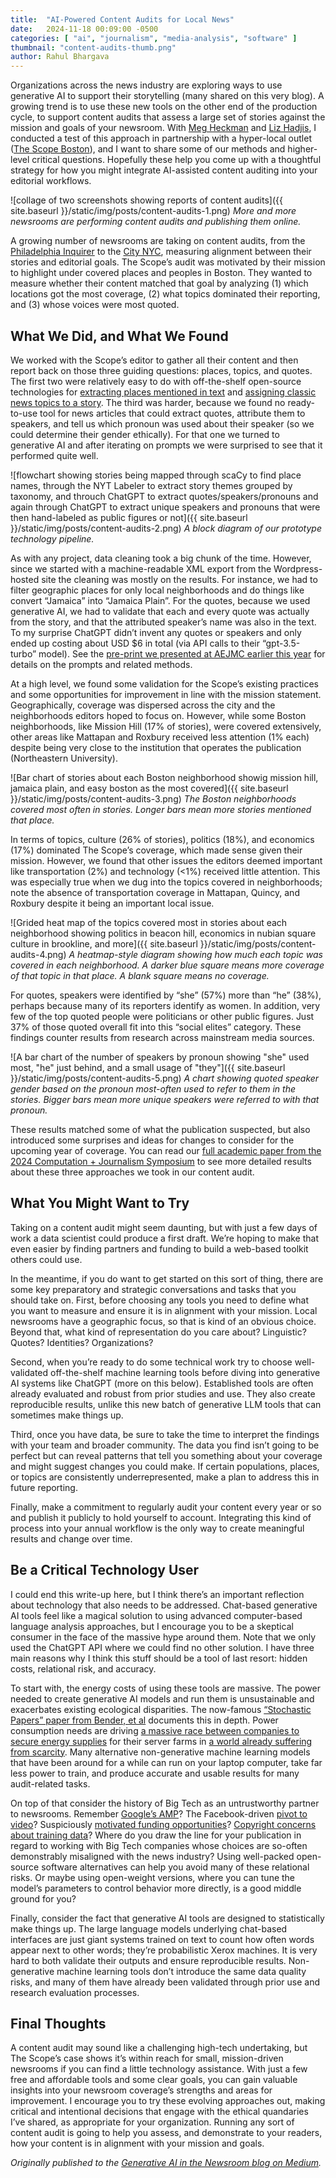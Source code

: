 ```yaml
---
title:  "AI-Powered Content Audits for Local News"
date:   2024-11-18 00:09:00 -0500
categories: [ "ai", "journalism", "media-analysis", "software" ]
thumbnail: "content-audits-thumb.png"
author: Rahul Bhargava
---
```


Organizations across the news industry are exploring ways to use generative AI to support their storytelling (many shared on this very blog). A growing trend is to use these new tools on the other end of the production cycle, to support content audits that assess a large set of stories against the mission and goals of your newsroom. With [Meg Heckman](https://camd.northeastern.edu/people/meg-heckman/) and [Liz Hadjis](https://ca.linkedin.com/in/elisabethhadjis), I conducted a test of this approach in partnership with a hyper-local outlet ([The Scope Boston](https://thescopeboston.org/)), and I want to share some of our methods and higher-level critical questions. Hopefully these help you come up with a thoughtful strategy for how you might integrate AI-assisted content auditing into your editorial workflows.

![collage of two screenshots showing reports of content audits]({{ site.baseurl }}/static/img/posts/content-audits-1.png)
*More and more newsrooms are performing content audits and publishing them online.*

A growing number of newsrooms are taking on content audits, from the [Philadelphia Inquirer](https://www.lenfestinstitute.org/solutions-resources/the-opportunities-and-limitations-of-considering-geography-as-an-aspect-of-equity-and-representation-in-local-news/) to the [City NYC](https://www.thecity.nyc/2024/02/29/chatgpt-map-stories-nyc/), measuring alignment between their stories and editorial goals. The Scope’s audit was motivated by their mission to highlight under covered places and peoples in Boston. They wanted to measure whether their content matched that goal by analyzing (1) which locations got the most coverage, (2) what topics dominated their reporting, and (3) whose voices were most quoted.

## What We Did, and What We Found

We worked with the Scope’s editor to gather all their content and then report back on those three guiding questions: places, topics, and quotes. The first two were relatively easy to do with off-the-shelf open-source technologies for [extracting places mentioned in text](https://hub.docker.com/r/rahulbot/news-entity-server) and [assigning classic news topics to a story](https://hub.docker.com/r/rahulbot/nyt-news-labeler). The third was harder, because we found no ready-to-use tool for news articles that could extract quotes, attribute them to speakers, and tell us which pronoun was used about their speaker (so we could determine their gender ethically). For that one we turned to generative AI and after iterating on prompts we were surprised to see that it performed quite well.

![flowchart showing stories being mapped through scaCy to find place names, through the NYT Labeler to extract story themes grouped by taxonomy, and throuch ChatGPT to extract quotes/speakers/pronouns and again through ChatGPT to extract unique speakers and pronouns that were then hand-labeled as public figures or not]({{ site.baseurl }}/static/img/posts/content-audits-2.png)
*A block diagram of our prototype technology pipeline.*

As with any project, data cleaning took a big chunk of the time. However, since we started with a machine-readable XML export from the Wordpress-hosted site the cleaning was mostly on the results. For instance, we had to filter geographic places for only local neighborhoods and do things like convert “Jamaica” into “Jamaica Plain”. For the quotes, because we used generative AI, we had to validate that each and every quote was actually from the story, and that the attributed speaker’s name was also in the text. To my surprise ChatGPT didn’t invent any quotes or speakers and only ended up costing about USD $6 in total (via API calls to their “gpt-3.5-turbo” model). See the [pre-print we presented at AEJMC earlier this year](https://doi.org/10.31235/osf.io/7hc2d) for details on the prompts and related methods.

At a high level, we found some validation for the Scope’s existing practices and some opportunities for improvement in line with the mission statement. Geographically, coverage was dispersed across the city and the neighborhoods editors hoped to focus on. However, while some Boston neighborhoods, like Mission Hill (17% of stories), were covered extensively, other areas like Mattapan and Roxbury received less attention (1% each) despite being very close to the institution that operates the publication (Northeastern University).

![Bar chart of stories about each Boston neighborhood showig mission hill, jamaica plain, and easy boston as the most covered]({{ site.baseurl }}/static/img/posts/content-audits-3.png)
*The Boston neighborhoods covered most often in stories. Longer bars mean more stories mentioned that place.*

In terms of topics, culture (26% of stories), politics (18%), and economics (17%) dominated The Scope’s coverage, which made sense given their mission. However, we found that other issues the editors deemed important like transportation (2%) and technology (<1%) received little attention. This was especially true when we dug into the topics covered in neighborhoods; note the absence of transportation coverage in Mattapan, Quincy, and Roxbury despite it being an important local issue.

![Grided heat map of the topics covered most in stories about each neighborhood showing politics in beacon hill, economics in nubian square culture in brookline, and more]({{ site.baseurl }}/static/img/posts/content-audits-4.png)
*A heatmap-style diagram showing how much each topic was covered in each neighborhood. A darker blue square means more coverage of that topic in that place. A blank square means no coverage.*

For quotes, speakers were identified by “she” (57%) more than “he” (38%), perhaps because many of its reporters identify as women. In addition, very few of the top quoted people were politicians or other public figures. Just 37% of those quoted overall fit into this “social elites” category. These findings counter results from research across mainstream media sources.

![A bar chart of the number of speakers by pronoun showing "she" used most, "he" just behind, and a small usage of "they"]({{ site.baseurl }}/static/img/posts/content-audits-5.png)
*A chart showing quoted speaker gender based on the pronoun most-often used to refer to them in the stories. Bigger bars mean more unique speakers were referred to with that pronoun.*

These results matched some of what the publication suspected, but also introduced some surprises and ideas for changes to consider for the upcoming year of coverage. You can read our [full academic paper from the 2024 Computation + Journalism Symposium](https://cplusj2024.github.io/papers/CJ_2024_paper_36.pdf) to see more detailed results about these three approaches we took in our content audit.

## What You Might Want to Try

Taking on a content audit might seem daunting, but with just a few days of work a data scientist could produce a first draft. We’re hoping to make that even easier by finding partners and funding to build a web-based toolkit others could use.

In the meantime, if you do want to get started on this sort of thing, there are some key preparatory and strategic conversations and tasks that you should take on. First, before choosing any tools you need to define what you want to measure and ensure it is in alignment with your mission. Local newsrooms have a geographic focus, so that is kind of an obvious choice. Beyond that, what kind of representation do you care about? Linguistic? Quotes? Identities? Organizations?

Second, when you’re ready to do some technical work try to choose well-validated off-the-shelf machine learning tools before diving into generative AI systems like ChatGPT (more on this below). Established tools are often already evaluated and robust from prior studies and use. They also create reproducible results, unlike this new batch of generative LLM tools that can sometimes make things up.

Third, once you have data, be sure to take the time to interpret the findings with your team and broader community. The data you find isn’t going to be perfect but can reveal patterns that tell you something about your coverage and might suggest changes you could make. If certain populations, places, or topics are consistently underrepresented, make a plan to address this in future reporting.

Finally, make a commitment to regularly audit your content every year or so and publish it publicly to hold yourself to account. Integrating this kind of process into your annual workflow is the only way to create meaningful results and change over time.

## Be a Critical Technology User

I could end this write-up here, but I think there’s an important reflection about technology that also needs to be addressed. Chat-based generative AI tools feel like a magical solution to using advanced computer-based language analysis approaches, but I encourage you to be a skeptical consumer in the face of the massive hype around them. Note that we only used the ChatGPT API where we could find no other solution. I have three main reasons why I think this stuff should be a tool of last resort: hidden costs, relational risk, and accuracy.

To start with, the energy costs of using these tools are massive. The power needed to create generative AI models and run them is unsustainable and exacerbates existing ecological disparities. The now-famous [“Stochastic Papers” paper from Bender, et al](https://dl.acm.org/doi/abs/10.1145/3442188.3445922) documents this in depth. Power consumption needs are driving [a massive race between companies to secure energy supplies](https://www.nytimes.com/2024/10/16/business/energy-environment/amazon-google-microsoft-nuclear-energy.html) for their server farms in [a world already suffering from scarcity](https://www.washingtonpost.com/business/2024/06/21/artificial-intelligence-nuclear-fusion-climate/). Many alternative non-generative machine learning models that have been around for a while can run on your laptop computer, take far less power to train, and produce accurate and usable results for many audit-related tasks.

On top of that consider the history of Big Tech as an untrustworthy partner to newsrooms. Remember [Google’s AMP](https://www.theverge.com/23711172/google-amp-accelerated-mobile-pages-search-publishers-lawsuit)? The Facebook-driven [pivot to video](https://slate.com/technology/2018/10/facebook-online-video-pivot-metrics-false.html)? Suspiciously [motivated funding opportunities](https://theconversation.com/big-tech-is-painting-itself-as-journalisms-saviour-we-should-tread-carefully-236692)? [Copyright concerns about training data](https://www.reuters.com/legal/us-newspapers-sue-openai-copyright-infringement-over-ai-training-2024-04-30/)? Where do you draw the line for your publication in regard to working with Big Tech companies whose choices are so-often demonstrably misaligned with the news industry? Using well-packed open-source software alternatives can help you avoid many of these relational risks. Or maybe using open-weight versions, where you can tune the model’s parameters to control behavior more directly, is a good middle ground for you?

Finally, consider the fact that generative AI tools are designed to statistically make things up. The large language models underlying chat-based interfaces are just giant systems trained on text to count how often words appear next to other words; they’re probabilistic Xerox machines. It is very hard to both validate their outputs and ensure reproducible results. Non-generative machine learning tools don’t introduce the same data quality risks, and many of them have already been validated through prior use and research evaluation processes.

## Final Thoughts

A content audit may sound like a challenging high-tech undertaking, but The Scope’s case shows it’s within reach for small, mission-driven newsrooms if you can find a little technology assistance. With just a few free and affordable tools and some clear goals, you can gain valuable insights into your newsroom coverage’s strengths and areas for improvement. I encourage you to try these evolving approaches out, making critical and intentional decisions that engage with the ethical quandaries I’ve shared, as appropriate for your organization. Running any sort of content audit is going to help you assess, and demonstrate to your readers, how your content is in alignment with your mission and goals.

_Originally published to the [Generative AI in the Newsroom blog on Medium](https://medium.com/generative-ai-in-the-newsroom/ai-powered-content-audits-for-local-news-0608773996ec)._
